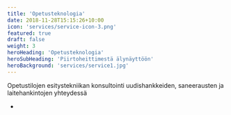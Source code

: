 ```yaml
---
title: 'Opetusteknologia'
date: 2018-11-28T15:15:26+10:00
icon: 'services/service-icon-3.png'
featured: true
draft: false
weight: 3
heroHeading: 'Opetusteknologia'
heroSubHeading: 'Piirtoheittimestä älynäyttöön'
heroBackground: 'services/service1.jpg'
---
```


Opetustilojen esitystekniikan konsultointi uudishankkeiden, saneerausten ja laitehankintojen yhteydessä


- 
